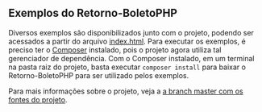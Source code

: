 Exemplos do Retorno-BoletoPHP
-----------------------------
Diversos exemplos são disponibilizados junto com o projeto, podendo ser acessados a partir do arquivo [index.html](index.html). Para executar os exemplos, é preciso ter o [Composer](http://getcomposer.org) instalado, pois o projeto agora utiliza tal gerenciador de dependência. Com o Composer instalado, em um terminal na pasta raiz do projeto, basta executar `composer install` para baixar o Retorno-BoletoPHP para ser utilizado pelos exemplos.

Para mais informações sobre o projeto, veja a [a branch master com os fontes do projeto](/manoelcampos/Retorno-BoletoPHP/tree/master).